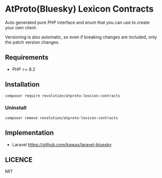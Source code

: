 # AtProto(Bluesky) Lexicon Contracts

Auto generated pure PHP interface and enum that you can use to create your own client.

Versioning is also automatic, so even if breaking changes are included, only the patch version changes.

## Requirements
- PHP >= 8.2

## Installation

```shell
composer require revolution/atproto-lexicon-contracts
```

### Uninstall
```shell
composer remove revolution/atproto-lexicon-contracts
```

## Implementation
- Laravel https://github.com/kawax/laravel-bluesky

## LICENCE
MIT
